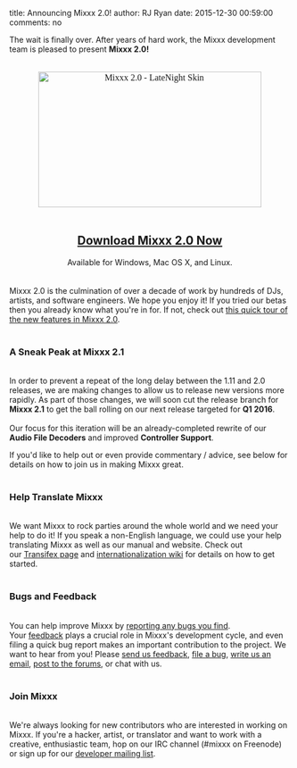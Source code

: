 title: Announcing Mixxx 2.0!
author: RJ Ryan
date: 2015-12-30 00:59:00
comments: no

The wait is finally over. After years of hard work, the Mixxx development team is pleased to present&nbsp;<b>Mixxx 2.0!</b><br /><div style="orphans: auto; text-align: start; text-indent: 0px; widows: auto;"><div style="-webkit-text-stroke-width: 0px; color: black; font-family: Times; font-size: medium; font-style: normal; font-variant: normal; letter-spacing: normal; line-height: normal; margin: 0px; text-transform: none; white-space: normal; word-spacing: 0px;"><br /><div class="separator" style="clear: both; text-align: center;"><a href="{static}/images/news/mixxx-200-latenight-skin.png" imageanchor="1" style="margin-left: 1em; margin-right: 1em;"><img alt="Mixxx 2.0 - LateNight Skin" border="0" height="243" src="{static}/images/news/mixxx-200-latenight-skin.png" title="Mixxx 2.0 - LateNight Skin" width="400" /></a></div><br /></div><div style="text-align: center;"><div class="separator" style="clear: both;"></div><div class="separator" style="clear: both;"></div><h2><a href="http://www.mixxx.org/download/?utm_source=blog&amp;utm_medium=blog&amp;utm_campaign=200_release" target="_blank">Download Mixxx 2.0 Now</a></h2></div><div style="text-align: center;">Available for Windows, Mac OS X, and Linux.</div><br /><br />Mixxx 2.0 is the culmination of over a decade of work by hundreds of DJs, artists, and software engineers. We hope you enjoy it! If you tried our betas then you already know what you're in for. If not, check out <a href="{% url '/news/2015-12-19-whats-new-in-mixxx-2-0.html' %}" target="_blank">this quick tour of the new features in Mixxx 2.0</a>.<br /><br /><div><h3>A Sneak Peak at Mixxx 2.1</h3><div><br /></div>In order to prevent a repeat of the long delay between the 1.11 and 2.0 releases, we are making changes to allow us to release new versions more rapidly. As part of those changes, we will soon cut the release branch for <b>Mixxx 2.1</b>&nbsp;to get the ball rolling on our next release targeted for <b>Q1 2016</b>.<br /><br />Our focus for this iteration will be an already-completed rewrite of our <b>Audio File Decoders</b>&nbsp;and improved&nbsp;<b>Controller Support</b>. <br /><ul><ul></ul></ul><div>If you'd like to help out or even provide commentary / advice, see below for details on how to join us in making Mixxx great.<br /><br /></div><h3></h3><h3>Help Translate Mixxx</h3><br />We want Mixxx to rock parties around the whole world and we need your help to do it! If you speak a non-English language, we could use your help translating Mixxx as well as our manual and website. Check out our&nbsp;<a href="https://www.transifex.com/mixxx-dj-software/" target="_blank">Transifex page</a>&nbsp;and&nbsp;<a href="https://github.com/mixxxdj/mixxx/wiki/internationalization" target="_blank">internationalization wiki</a>&nbsp;for details on how to get started.</div><div><b><br /></b></div><h3></h3><h3>Bugs and Feedback</h3><div><div><div style="margin: 0px;"><b><span class="Apple-style-span" style="font-weight: normal;"><b><span class="Apple-style-span" style="font-weight: normal;"><br /></span></b></span></b><b><span class="Apple-style-span" style="font-weight: normal;"><b><span class="Apple-style-span" style="font-weight: normal;">You can help improve Mixxx by&nbsp;</span><span class="Apple-style-span" style="font-weight: normal;"><a href="https://bugs.launchpad.net/mixxx/+filebug" target="_blank">reporting any bugs you find</a></span><span class="Apple-style-span" style="font-weight: normal;">. Your&nbsp;<a href="https://docs.google.com/forms/d/14pLA_aeK0TZUgpfEa6uVLknRX2CBPBPf99gHNHkYgUc/viewform" target="_blank">feedback</a>&nbsp;plays a crucial role in Mixxx's development cycle, and even filing a quick bug report makes an important contribution to the project.&nbsp;</span></b></span></b>We want to hear from you! Please&nbsp;<a href="https://docs.google.com/forms/d/14pLA_aeK0TZUgpfEa6uVLknRX2CBPBPf99gHNHkYgUc/viewform" target="_blank">send us feedback</a>,&nbsp;<a href="https://bugs.launchpad.net/mixxx/+filebug" target="_blank">file a bug</a>,&nbsp;<a href="https://lists.sourceforge.net/lists/listinfo/mixxx-devel" target="_blank">write us an email</a>,&nbsp;<a href="https://mixxx.org/forums/" target="_blank">post to the forums</a>, or&nbsp;chat with us.</div></div><div><div style="margin: 0px;"><b><span class="Apple-style-span" style="font-weight: normal;"><br /></span></b></div></div><div style="margin: 0px;"><h3></h3><h3>Join Mixxx</h3></div><div><div style="margin: 0px;"><br />We're always looking for new contributors who are interested in working on Mixxx. If you're a hacker, artist, or translator and want to work with a creative, enthusiastic team, hop on our IRC channel (#mixxx on&nbsp;Freenode) or sign up for our&nbsp;<a href="https://lists.sourceforge.net/lists/listinfo/mixxx-devel" target="_blank">developer mailing list</a>.</div></div></div></div>
